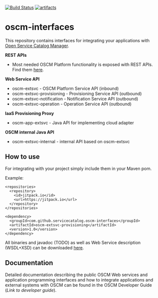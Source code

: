[![Build Status](https://travis-ci.org/servicecatalog/oscm-interfaces.svg?branch=master)](https://travis-ci.org/servicecatalog/oscm-interfaces)
[![artifacts](https://jitpack.io/v/servicecatalog/oscm-interfaces.svg)](https://jitpack.io/#servicecatalog/oscm-interfaces)
# oscm-interfaces
This repository contains interfaces for integrating your applications with 
[Open Service Catalog Manager](https://github.com/servicecatalog/oscm#open-service-catalog-manager).


**REST APIs**
 * Most needed OSCM Platform functionality is exposed with REST APIs. 
Find them [here](https://github.com/servicecatalog/oscm-rest-api).
	
**Web Service API**
 * oscm-extsvc - OSCM Platform Service API (inbound)
 * oscm-extsvc-provisioning - Provisioning Service API (outbound)
 * oscm-extsvc-notification - Notification Service API (outbound)
 * oscm-extsvc-operation - Operation Service API (outbound)
 
**IaaS Provisioning Proxy**  
 * oscm-app-extsvc - Java API for implementing cloud adapter
  
**OSCM internal Java API**
 * oscm-extsvc-internal - internal API based on oscm-extsvc

## How to use ##

For integrating with your project simply include them in your Maven pom. 

Example:
```
<repositories>
  <repository>
    <id>jitpack.io</id>
    <url>https://jitpack.io</url>
  </repository>
</repositories>

<dependency>
  <groupId>com.github.servicecatalog.oscm-interfaces</groupId>
  <artifactId>oscm-extsvc-provisioning</artifactId>
  <version>1.0</version>
</dependency>
```
All binaries and javadoc (TODO) as well as Web Service description (WSDL+XSD) can be downloaded [here](https://github.com/servicecatalog/oscm-interfaces/releases/tag/1.0). 

## Documentation
Detailed documentation describing the public OSCM Web services and application programming interfaces and how to integrate applications and external systems with OSCM can be found in the OSCM Developer Guide (*Link to developer guide*).




  
